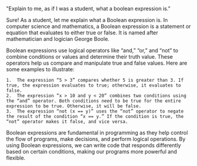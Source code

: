 "Explain to me, as if I was a student, what a boolean expression is."

Sure! As a student, let me explain what a Boolean expression is. In computer science and mathematics, a Boolean expression is a statement or equation that evaluates to either true or false. It is named after mathematician and logician George Boole.

Boolean expressions use logical operators like “and,” “or,” and “not” to combine conditions or values and determine their truth value. These operators help us compare and manipulate true and false values. Here are some examples to illustrate:

	1.	The expression “5 > 3” compares whether 5 is greater than 3. If true, the expression evaluates to true; otherwise, it evaluates to false.
	2.	The expression “x > 10 and y < 20” combines two conditions using the “and” operator. Both conditions need to be true for the entire expression to be true. Otherwise, it will be false.
	3.	The expression “not (x == y)” uses the “not” operator to negate the result of the condition “x == y.” If the condition is true, the “not” operator makes it false, and vice versa.

Boolean expressions are fundamental in programming as they help control the flow of programs, make decisions, and perform logical operations. By using Boolean expressions, we can write code that responds differently based on certain conditions, making our programs more powerful and flexible.